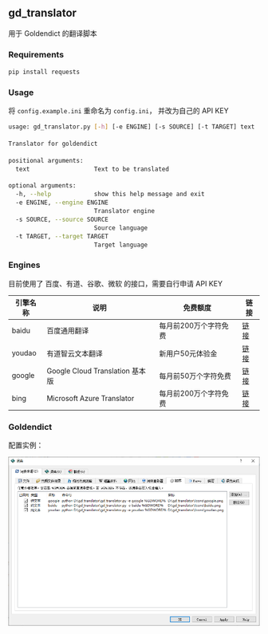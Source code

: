 ## gd_translator

用于 Goldendict 的翻译脚本

### Requirements

```bash
pip install requests
```

### Usage

将 `config.example.ini` 重命名为 `config.ini`， 并改为自己的 API KEY

```bash
usage: gd_translator.py [-h] [-e ENGINE] [-s SOURCE] [-t TARGET] text

Translator for goldendict

positional arguments:
  text                  Text to be translated

optional arguments:
  -h, --help            show this help message and exit
  -e ENGINE, --engine ENGINE
                        Translator engine
  -s SOURCE, --source SOURCE
                        Source language
  -t TARGET, --target TARGET
                        Target language
```

### Engines

目前使用了 百度、有道、谷歌、微软  的接口，需要自行申请 API KEY

| 引擎名称 | 说明 | 免费额度 | 链接 |
| - | - | - | - |
| baidu | 百度通用翻译 | 每月前200万个字符免费 | [链接](https://api.fanyi.baidu.com/product/11) |
| youdao | 有道智云文本翻译 | 新用户50元体验金 | [链接](https://ai.youdao.com/product-fanyi-text.s) |
| google | Google Cloud Translation 基本版 | 每月前50万个字符免费 | [链接](https://cloud.google.com/translate?hl=zh-CN) |
| bing | Microsoft Azure Translator | 每月前200万个字符免费 | [链接](https://azure.microsoft.com/en-us/pricing/details/cognitive-services/translator/) |

### Goldendict

配置实例：

![](Example/goldendict.png)


